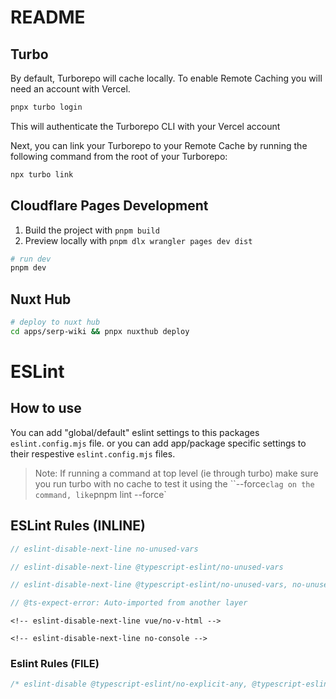 # README

## Turbo

By default, Turborepo will cache locally. To enable Remote Caching you will need an account with Vercel.

```sh
pnpx turbo login
```

This will authenticate the Turborepo CLI with your Vercel account

Next, you can link your Turborepo to your Remote Cache by running the following command from the root of your Turborepo:

```sh
npx turbo link
```

## Cloudflare Pages Development

1. Build the project with `pnpm build`
2. Preview locally with `pnpm dlx wrangler pages dev dist`

```sh
# run dev
pnpm dev
```

## Nuxt Hub

```bash
# deploy to nuxt hub
cd apps/serp-wiki && pnpx nuxthub deploy
```

# ESLint

## How to use

You can add "global/default" eslint settings to this packages `eslint.config.mjs` file. or you can add app/package specific settings to their respestive `eslint.config.mjs` files.

> Note: If running a command at top level (ie through turbo) make sure you run turbo with no cache to test it using the ``--force` clag on the command, like `pnpm lint --force`

## ESLint Rules (INLINE)

```ts
// eslint-disable-next-line no-unused-vars

// eslint-disable-next-line @typescript-eslint/no-unused-vars

// eslint-disable-next-line @typescript-eslint/no-unused-vars, no-unused-vars

// @ts-expect-error: Auto-imported from another layer
```

```vue
<!-- eslint-disable-next-line vue/no-v-html -->

<!-- eslint-disable-next-line no-console -->
```

### Eslint Rules (FILE)

```ts
/* eslint-disable @typescript-eslint/no-explicit-any, @typescript-eslint/no-unused-vars, no-console */
```

